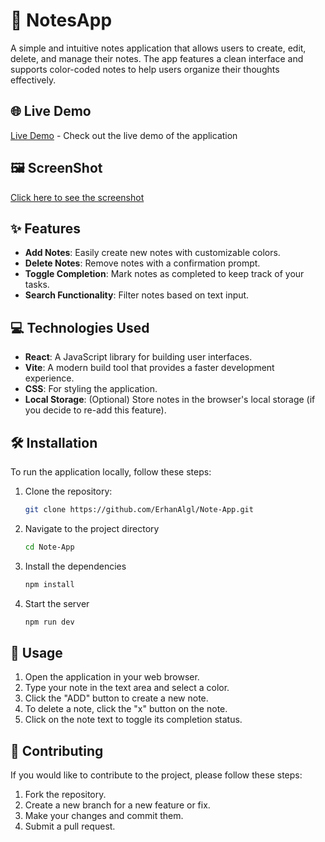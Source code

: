 # 📝 NotesApp

A simple and intuitive notes application that allows users to create, edit, delete, and manage their notes. The app features a clean interface and supports color-coded notes to help users organize their thoughts effectively.

## 🌐 Live Demo

[Live Demo](YOUR_LIVE_DEMO_LINK) - Check out the live demo of the application 

## 🖼 ScreenShot
[Click here to see the screenshot](./src/assets/ss-notes-app.png)

## ✨ Features

- **Add Notes**: Easily create new notes with customizable colors.
- **Delete Notes**: Remove notes with a confirmation prompt.
- **Toggle Completion**: Mark notes as completed to keep track of your tasks.
- **Search Functionality**: Filter notes based on text input.

## 💻 Technologies Used

- **React**: A JavaScript library for building user interfaces.
- **Vite**: A modern build tool that provides a faster development experience.
- **CSS**: For styling the application.
- **Local Storage**: (Optional) Store notes in the browser's local storage (if you decide to re-add this feature).

## 🛠 Installation

To run the application locally, follow these steps:

1. Clone the repository:
   ```bash
   git clone https://github.com/ErhanAlgl/Note-App.git
   ```
2. Navigate to the project directory
   ```bash
   cd Note-App
   ```
3. Install the dependencies
   ```bash
   npm install
   ```
4. Start the server
   ```bash
   npm run dev
   ```

## 📖 Usage
1. Open the application in your web browser.
2. Type your note in the text area and select a color.
3. Click the "ADD" button to create a new note.
4. To delete a note, click the "x" button on the note.
5. Click on the note text to toggle its completion status.

## 🤝 Contributing
If you would like to contribute to the project, please follow these steps:

1. Fork the repository.
2. Create a new branch for a new feature or fix.
3. Make your changes and commit them.
4. Submit a pull request.